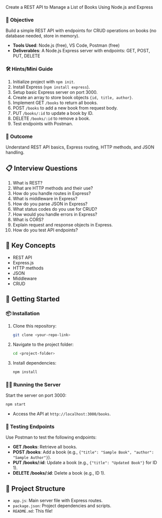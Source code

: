 Create a REST API to Manage a List of Books Using Node.js and Express

### 🚀 Objective
Build a simple REST API with endpoints for CRUD operations on books (no database needed, store in memory).

- **Tools Used**: Node.js (free), VS Code, Postman (free)
- **Deliverables**: A Node.js Express server with endpoints: GET, POST, PUT, DELETE

### 🛠 Hints/Mini Guide
1. Initialize project with `npm init`.
2. Install Express (`npm install express`).
3. Setup basic Express server on port 3000.
4. Create an array to store book objects `{id, title, author}`.
5. Implement GET `/books` to return all books.
6. POST `/books` to add a new book from request body.
7. PUT `/books/:id` to update a book by ID.
8. DELETE `/books/:id` to remove a book.
9. Test endpoints with Postman.

### 🎉 Outcome
Understand REST API basics, Express routing, HTTP methods, and JSON handling.

## 📋 Interview Questions
1. What is REST?
2. What are HTTP methods and their use?
3. How do you handle routes in Express?
4. What is middleware in Express?
5. How do you parse JSON in Express?
6. What status codes do you use for CRUD?
7. How would you handle errors in Express?
8. What is CORS?
9. Explain request and response objects in Express.
10. How do you test API endpoints?

## 🔑 Key Concepts
- REST API
- Express.js
- HTTP methods
- JSON
- Middleware
- CRUD

## 🚀 Getting Started

### 📦 Installation
1. Clone this repository:
   ```bash
   git clone <your-repo-link>
   ```
2. Navigate to the project folder:
   ```bash
   cd <project-folder>
   ```
3. Install dependencies:
   ```bash
   npm install
   ```

### 🏃‍♂️ Running the Server
Start the server on port 3000:
```bash
npm start
```
- Access the API at `http://localhost:3000/books`.

### 🧪 Testing Endpoints
Use Postman to test the following endpoints:
- **GET /books**: Retrieve all books.
- **POST /books**: Add a book (e.g., `{"title": "Sample Book", "author": "Sample Author"}`).
- **PUT /books/:id**: Update a book (e.g., `{"title": "Updated Book"}` for ID 1).
- **DELETE /books/:id**: Delete a book (e.g., ID 1).

## 📂 Project Structure
- `app.js`: Main server file with Express routes.
- `package.json`: Project dependencies and scripts.
- `README.md`: This file!




